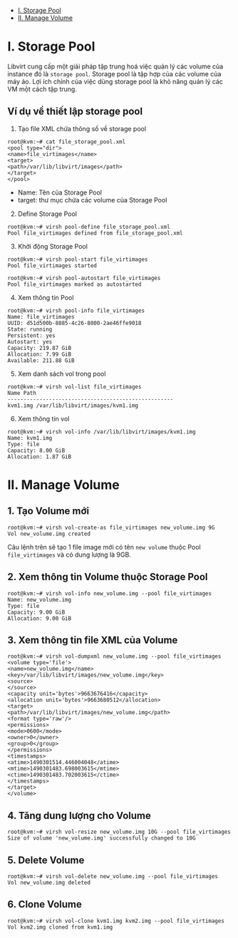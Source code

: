 ﻿- [I. Storage Pool](#a)
- [ II. Manage Volume](#b)

<a name="a"></a>
# I. Storage Pool

Libvirt cung cấp một giải pháp tập trung hoá việc quản lý các volume của instance đó là `storage pool`.
Storage pool là tập hợp của các volume của máy ảo. Lợi ích chính của việc dùng storage pool là khỏ năng quản lý các VM một cách tập trung.

## Ví dụ về thiết lập storage pool
1. Tạo file XML chứa thông số về storage pool
```
root@kvm:~# cat file_storage_pool.xml  
<pool type="dir">  
<name>file_virtimages</name>  
<target>  
<path>/var/lib/libvirt/images</path>  
</target>  
</pool>
```  
- Name: Tên của Storage Pool
- target: thư mục chứa các volume của Storage Pool


2. Define Storage Pool
```
root@kvm:~# virsh pool-define file_storage_pool.xml  
Pool file_virtimages defined from file_storage_pool.xml
```  

3. Khởi động Storage Pool
```
root@kvm:~# virsh pool-start file_virtimages  
Pool file_virtimages started

root@kvm:~# virsh pool-autostart file_virtimages  
Pool file_virtimages marked as autostarted
```  

4. Xem thông tin Pool
```
root@kvm:~# virsh pool-info file_virtimages  
Name: file_virtimages  
UUID: d51d500b-8885-4c26-8000-2ae46ffe9018  
State: running  
Persistent: yes  
Autostart: yes  
Capacity: 219.87 GiB  
Allocation: 7.99 GiB  
Available: 211.88 GiB
```  

5. Xem danh sách vol trong pool
```
root@kvm:~# virsh vol-list file_virtimages  
Name Path  
----------------------------------------------------  
kvm1.img /var/lib/libvirt/images/kvm1.img
```  

6. Xem thông tin vol 
```
root@kvm:~# virsh vol-info /var/lib/libvirt/images/kvm1.img  
Name: kvm1.img  
Type: file  
Capacity: 8.00 GiB  
Allocation: 1.87 GiB
```  
<a name="b"></a>
# II. Manage Volume
## 1. Tạo Volume mới
```
root@kvm:~# virsh vol-create-as file_virtimages new_volume.img 9G  
Vol new_volume.img created
```  
Câu lệnh trên sẽ tạo 1 file image mới có tên `new volume` thuộc Pool `file_virtimages`  và có dung lượng là 9GB.

## 2. Xem thông tin Volume thuộc Storage Pool
```
root@kvm:~# virsh vol-info new_volume.img --pool file_virtimages  
Name: new_volume.img  
Type: file  
Capacity: 9.00 GiB  
Allocation: 9.00 GiB
```  

## 3. Xem thông tin file XML của Volume
```
root@kvm:~# virsh vol-dumpxml new_volume.img --pool file_virtimages  
<volume type='file'>  
<name>new_volume.img</name>  
<key>/var/lib/libvirt/images/new_volume.img</key>  
<source>  
</source>  
<capacity unit='bytes'>9663676416</capacity>  
<allocation unit='bytes'>9663680512</allocation>  
<target>  
<path>/var/lib/libvirt/images/new_volume.img</path>  
<format type='raw'/>  
<permissions>  
<mode>0600</mode>  
<owner>0</owner>  
<group>0</group>  
</permissions>  
<timestamps>  
<atime>1490301514.446004048</atime>  
<mtime>1490301483.698003615</mtime>  
<ctime>1490301483.702003615</ctime>  
</timestamps>  
</target>  
</volume>
```  

## 4. Tăng dung lượng cho Volume
```
root@kvm:~# virsh vol-resize new_volume.img 10G --pool file_virtimages  
Size of volume 'new_volume.img' successfully changed to 10G
```  

## 5. Delete Volume
```
root@kvm:~# virsh vol-delete new_volume.img --pool file_virtimages  
Vol new_volume.img deleted
```  

## 6. Clone Volume
```
root@kvm:~# virsh vol-clone kvm1.img kvm2.img --pool file_virtimages  
Vol kvm2.img cloned from kvm1.img
```  
